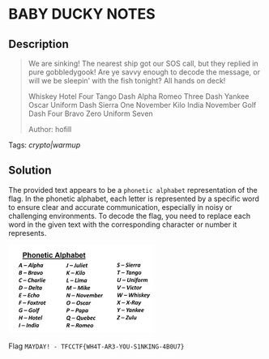 # BABY DUCKY NOTES

## Description

> We are sinking! The nearest ship got our SOS call, but they replied in pure gobbledygook! Are ye savvy enough to decode the message, or will we be sleepin' with the fish tonight? All hands on deck!
>
> Whiskey Hotel Four Tango Dash Alpha Romeo Three Dash Yankee Oscar Uniform Dash Sierra One November Kilo India November Golf Dash Four Bravo Zero Uniform Seven
>
> Author: hofill

Tags: _crypto|warmup_

## Solution

The provided text appears to be a `phonetic alphabet` representation of the flag. In the phonetic alphabet, each letter is represented by a specific word to ensure clear and accurate communication, especially in noisy or challenging environments. To decode the flag, you need to replace each word in the given text with the corresponding character or number it represents.

![Phonetic alphabet](./phonetic_alphabet.png)

Flag `MAYDAY! - TFCCTF{WH4T-AR3-YOU-S1NKING-4B0U7}`
